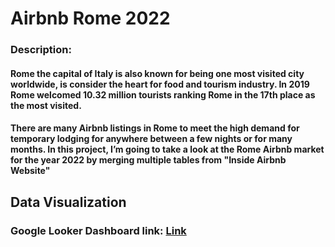 # Airbnb Rome 2022

### Description:

#### Rome the capital of Italy is also known for being one most visited city worldwide, is consider the heart for food and tourism industry. In 2019 Rome welcomed 10.32 million tourists ranking Rome in the 17th place as the most visited. 

#### There are many Airbnb listings in Rome to meet the high demand for temporary lodging for anywhere between a few nights or for many months. In this project, I’m going to take a look at the Rome Airbnb market for the year 2022 by merging multiple tables from "Inside Airbnb Website"

## Data Visualization

### Google Looker Dashboard link: [Link](https://lookerstudio.google.com/reporting/702b7f10-daa7-4ddc-8037-72764a6f22d4)
